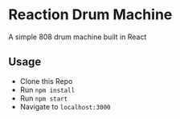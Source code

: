 # Reaction Drum Machine

A simple 808 drum machine built in React

## Usage

- Clone this Repo
- Run `npm install`
- Run `npm start`
- Navigate to `localhost:3000`
